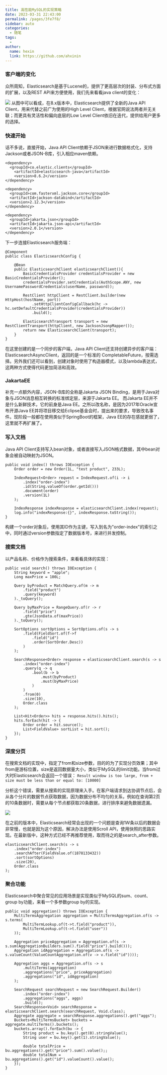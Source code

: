 ```yaml
---
title: 高性能MySQL的实现策略 
date: 2023-03-31 22:43:00
permalink: /pages/3fe7f8/
sidebar: auto
categories:
  - 随笔
tags:
  - 
author: 
  name: hexin
  link: https://github.com/ahxinin
---
```


### 客户端的变化
众所周知，Elasticsearch是基于Lucene的，提供了更高层次的封装、分布式方面的扩展，以及REST API来方便使用，我们先来看看java client的变化：

![](/img_convert/2.png)
从图中可以看成，在8.x版本中，Elasticsearch提供了全新的Java API Client，用来代替之前广为使用的High Level Client，根据官网说法两者并无关联；而更具有灵活性和偏向底层的Low Level Client依旧在迭代，提供给用户更多的选择。

### 快速开始
话不多说，直接开始，Java API Client依赖于JSON来进行数据格式化，支持Jackson或者JSON-B库，引入相应maven依赖。

``` 
<dependency>
  <groupId>co.elastic.clients</groupId>
	<artifactId>elasticsearch-java</artifactId>
	<version>8.6.2</version>
</dependency>

<dependency>
  <groupId>com.fasterxml.jackson.core</groupId>
  <artifactId>jackson-databind</artifactId>
  <version>2.12.3</version>
</dependency>

<dependency>
  <groupId>jakarta.json</groupId>
  <artifactId>jakarta.json-api</artifactId>
  <version>2.0.1</version>
</dependency>
```

下一步连接Elasticsearch服务端：

```
@Component
public class ElasticsearchConfig {

    @Bean
    public ElasticsearchClient elasticsearchClient(){
        BasicCredentialsProvider credentialsProvider = new BasicCredentialsProvider();
        credentialsProvider.setCredentials(AuthScope.ANY, new UsernamePasswordCredentials(userName, password));

        RestClient httpClient = RestClient.builder(new HttpHost(hostName, port))
            .setHttpClientConfigCallback(hc -> hc.setDefaultCredentialsProvider(credentialsProvider))
            .build();

        ElasticsearchTransport transport = new RestClientTransport(httpClient, new JacksonJsonpMapper());
        return new ElasticsearchClient(transport);
    }
}
```
在这里创建的是一个同步的客户端，Java API Client还支持创建异步的客户端：ElasticsearchAsyncClient，返回的是一个标准的 CompletableFuture，按需选择。另外我们还可以看到，创建对象时使用了构造器模式，以及lambda表达式，这两种方式使得代码更加简洁和高效。

### JakartaEE
补充一点额外内容，JSON-B库的全称是Jakarta JSON Binding，是用于Java对象与JSON消息相互转换的标准绑定层，来源于Jakarta EE。
而Jakarta EE并不是什么新鲜技术，它的前身是Java EE。之所以改名称，是因为2017年Oracle宣布开源Java EE并将项目移交给Eclipse基金会时，提出来的要求，导致改名事件。现阶段一般都在使用类似于SpringBoot的框架，Java EE的存在感就更弱了，这里就不再扩展了。

### 写入文档
Java API Client支持写入bean对象，或者直接写入JSON格式数据，其中bean对象会被自动映射为JSON。

```
public void index() throws IOException {
    Order order = new Order(1L, "test product", 233L);

    IndexRequest<Order> request = IndexRequest.of(i -> i
        .index("order-index")
        .id(String.valueOf(order.getId()))
        .document(order)
        .version(1L)
    );

    IndexResponse indexResponse = elasticsearchClient.index(request);
    log.info("indexResponse:{}", indexResponse.toString());
}
```
构建一个order对象后，使用其ID作为主键，写入到名为"order-index"的索引之中，同时通过version参数指定了数据版本号，来进行并发控制。

### 搜索文档
以产品名称、价格作为搜索条件，来看看具体的实现：

```
public void search() throws IOException {
    String keyword = "apple";
    Long maxPrice = 100L;

    Query byProduct = MatchQuery.of(m -> m
        .field("product")
        .query(keyword)
    )._toQuery();

    Query byMaxPrice = RangeQuery.of(r -> r
        .field("price")
        .gte(JsonData.of(maxPrice))
    )._toQuery();
    
    SortOptions sortOptions = SortOptions.of(s -> s
        .field(FieldSort.of(f->f
            .field("id")
            .order(SortOrder.Desc))
        )
    );

    SearchResponse<Order> response = elasticsearchClient.search(s -> s
        .index("order-index")
        .query(q -> q
            .bool(b -> b
                .must(byProduct)
                .must(byMaxPrice)
            )
        )
        .from(0)
        .size(10), 
        Order.class
    );

    List<Hit<Order>> hits = response.hits().hits();
    hits.forEach(hit -> {
        Order order = hit.source();
        List<FieldValue> sortList = hit.sort();
    });
}
```
### 深度分页
在搜索文档的实现中，指定了from和size参数，目的的为了实现分页效果；其中from是游标位置，size是返回数据量大小，类似于MySQL的limit功能。当from过大时Elasticsearch会返回一个错误：
`Result window is too large, from + size must be less than or equal to: [10000]`

分析这个错误，需要从搜索的实现原理来入手。在客户端请求到达协调节点后，会从各个分片的数据节点获取数据，因为数据分布不均匀的关系，例如在查询第2页的10条数据时，需要从每个节点都获取20条数据，进行排序来避免数据遗漏。

![](/img_convert/3.png)

在之前的版本中，Elasticsearch经常会出现的一个问题是查询1W条以后的数据会非常慢，也就是因为这个原因，解决办法是使用Scroll API，使用快照的思路实现。在最新版中，这种方式已经不再推荐使用，取而待之的是search_after参数。

```
elasticsearchClient.search(s -> s
    .index("order-index")
    .searchAfter(FieldValue.of(1878133432))
    .sort(sortOptions)
    .size(20),
    Order.class
);
```
### 聚合功能
Elasticsearch中聚合常见的应用场景是实现类似于MySQL的sum、count、group by功能，来看一个多参数group by的实现。

```
public void aggregation() throws IOException {
    MultiTermsAggregation aggregation = MultiTermsAggregation.of(s -> s.terms(
        MultiTermLookup.of(t->t.field("product")),
        MultiTermLookup.of(t->t.field("user"))
    ));

    Aggregation priceAggregation = Aggregation.of(s -> s.sum(AggregationBuilders.sum().field("price").build()));
    Aggregation idAggregation = Aggregation.of(s -> s.valueCount(ValueCountAggregation.of(v -> v.field("id"))));

    Aggregation aggs = Aggregation.of(s -> s
        .multiTerms(aggregation)
        .aggregations("price", priceAggregation)
        .aggregations("id", idAggregation)
    );

    SearchRequest searchRequest = new SearchRequest.Builder()
        .index("order-index")
        .aggregations("aggs", aggs)
        .build();
    SearchResponse<Void> searchResponse = elasticsearchClient.search(searchRequest, Void.class);
    Aggregate aggregate = searchResponse.aggregations().get("aggs");
    Buckets<MultiTermsBucket> buckets = aggregate.multiTerms().buckets();
    buckets.array().forEach(bu -> {
        String product = bu.key().get(0).stringValue();
        String user = bu.key().get(1).stringValue();

        double totalPrice = bu.aggregations().get("price").sum().value();;
        double totalNum = bu.aggregations().get("id").valueCount().value();
    });
}
```



